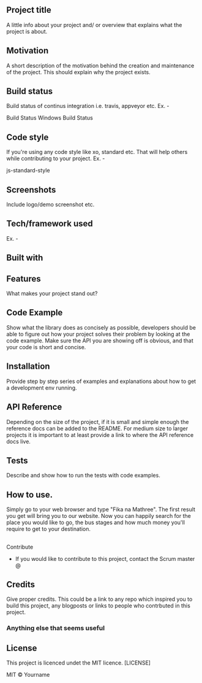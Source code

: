 ## Project title
A little info about your project and/ or overview that explains what the project is about.

## Motivation
A short description of the motivation behind the creation and maintenance of the project. This should explain why the project exists.

## Build status
Build status of continus integration i.e. travis, appveyor etc. Ex. -

Build Status Windows Build Status

## Code style
If you're using any code style like xo, standard etc. That will help others while contributing to your project. Ex. -

js-standard-style

## Screenshots
Include logo/demo screenshot etc.

## Tech/framework used
Ex. -

## Built with


## Features
What makes your project stand out?

## Code Example
Show what the library does as concisely as possible, developers should be able to figure out how your project solves their problem by looking at the code example. Make sure the API you are showing off is obvious, and that your code is short and concise.

## Installation
Provide step by step series of examples and explanations about how to get a development env running.

## API Reference
Depending on the size of the project, if it is small and simple enough the reference docs can be added to the README. For medium size to larger projects it is important to at least provide a link to where the API reference docs live.

## Tests
Describe and show how to run the tests with code examples.

## How to use.
Simply go to your web browser and type "Fika na Mathree". The first result you get will bring you to our website. Now you can happily search for the place you would like to go, the bus stages and how much money you'll require to get to your destination.

## 
Contribute
- If you would like to contribute to this project, contact the Scrum master @  

## Credits
Give proper credits. This could be a link to any repo which inspired you to build this project, any blogposts or links to people who contrbuted in this project.

### Anything else that seems useful
## License
This project is licenced undet the MIT licence. [LICENSE]

MIT © Yourname

